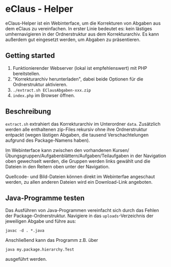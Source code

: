 eClaus - Helper
===============

eClaus-Helper ist ein Webinterface, um die Korrekturen von Abgaben aus dem eClaus zu vereinfachen. In erster Linie bedeutet es: kein lästiges umhernavigieren in der Ordnerstruktur aus dem Korrekturarchiv.
Es kann außerdem gut eingesetzt werden, um Abgaben zu präsentieren.

Getting started
---------------

1. Funktionierender Webserver (lokal ist empfehlenswert) mit PHP bereitstellen.
2. "Korrekturarchiv herunterladen", dabei beide Optionen für die Ordnerstruktur aktivieren.
3. `./extract.sh EClausAbgaben-xxx.zip`
4. `index.php` im Browser öffnen.

Beschreibung
------------

`extract.sh` extrahiert das Korrekturarchiv im Unterordner `data`. Zusätzlich werden alle enthaltenen zip-Files rekursiv ohne ihre Ordnerstruktur entpackt (wegen lästigen Abgaben, die tausend Verschachtelungen aufgrund des Package-Namens haben).

Im Webinterface kann zwischen den vorhandenen Kursen/Übungsgruppen/Aufgabenblättern/Aufgaben/Teilaufgaben in der Navigation oben gewechselt werden, die Gruppen werden links gewählt und die Dateien in den Reitern oben unter der Navigation.

Quellcode- und Bild-Dateien können direkt im Webinterfae angeschaut werden, zu allen anderen Dateien wird ein Download-Link angeboten.

Java-Programme testen
---------------------

Das Ausführen von Java-Programmen vereinfacht sich durch das Fehlen der Package-Ordnerstruktur.
Navigiere in das `uploads`-Verzeichnis der jeweiligen Abgabe und führe aus:

    javac -d . *.java

Anschließend kann das Programm z.B. über

    java my.package.hierarchy.Test

ausgeführt werden.
